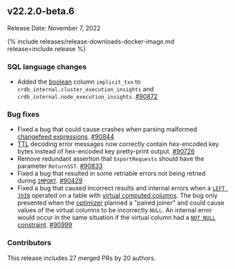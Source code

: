 ## v22.2.0-beta.6

Release Date: November 7, 2022

{% include releases/release-downloads-docker-image.md release=include.release %}

<h3 id="v22-2-0-beta-6-sql-language-changes">SQL language changes</h3>

- Added the [boolean](../v22.2/bool.html) column `implicit_txn` to `crdb_internal.cluster_execution_insights` and `crdb_internal.node_execution_insights`. [#90872][#90872]

<h3 id="v22-2-0-beta-6-bug-fixes">Bug fixes</h3>

- Fixed a bug that could cause crashes when parsing malformed [changefeed expressions](../v22.2/cdc-transformations.html). [#90844][#90844]
- [TTL](../v22.2/row-level-ttl.html) decoding error messages now correctly contain hex-encoded key bytes instead of hex-encoded key pretty-print output. [#90726][#90726]
- Remove redundant assertion that `ExportRequests` should have the parameter `ReturnSST`. [#90833][#90833]
- Fixed a bug that resulted in some retriable errors not being retried during [`IMPORT`](../v22.2/import.html). [#90429][#90429]
- Fixed a bug that caused incorrect results and internal errors when a [`LEFT JOIN`](../v22.2/joins.html) operated on a table with [virtual computed columns](../v22.2/computed-columns.html). The bug only presented when the [optimizer](../v22.2/cost-based-optimizer.html) planned a "paired joiner" and could cause values of the virtual columns to be incorrectly `NULL`. An internal error would occur in the same situation if the virtual column had a [`NOT NULL` constraint](../v22.2/not-null.html). [#90999][#90999]

<h3 id="v22-2-0-beta-6-contributors">Contributors</h3>

This release includes 27 merged PRs by 20 authors.

[#90429]: https://github.com/cockroachdb/cockroach/pull/90429
[#90726]: https://github.com/cockroachdb/cockroach/pull/90726
[#90833]: https://github.com/cockroachdb/cockroach/pull/90833
[#90844]: https://github.com/cockroachdb/cockroach/pull/90844
[#90872]: https://github.com/cockroachdb/cockroach/pull/90872
[#90999]: https://github.com/cockroachdb/cockroach/pull/90999